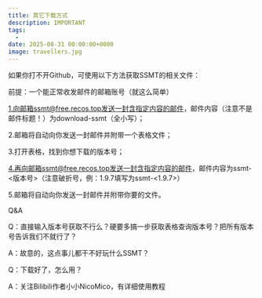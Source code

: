 ```yaml
---
title: 其它下载方式
description: IMPORTANT
tags:
  - 
date: 2025-08-31 00:00:00+0000
image: travellers.jpg
---
```


如果你打不开Github，可使用以下方法获取SSMT的相关文件：

前提：一个能正常收发邮件的邮箱账号（就这么简单）

1.向邮箱ssmt@free.recos.top发送一封含指定内容的邮件，邮件内容（注意不是邮件标题！）为download-ssmt（全小写）；

2.邮箱将自动向你发送一封邮件并附带一个表格文件；

3.打开表格，找到你想下载的版本号；

4.再向邮箱ssmt@free.recos.top发送一封含指定内容的邮件，邮件内容为ssmt-<版本号>（注意破折号，例：1.9.7填写为ssmt-<1.9.7>）

5.邮箱将自动向你发送一封邮件并附带你要的文件。

Q&A

Q：直接输入版本号获取不行么？硬要多搞一步获取表格查询版本号？把所有版本号告诉我们不就行了？

A：故意的，这点事儿都干不好玩什么SSMT？

Q：下载好了，怎么用？

A：关注Bilibili作者小小NicoMico，有详细使用教程
